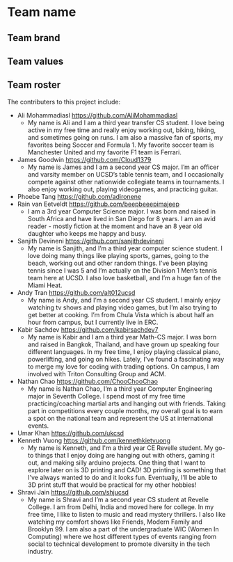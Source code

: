 # Team name

## Team brand

## Team values

## Team roster

The contributers to this project include:

- Ali Mohammadiasl https://github.com/AliMohammadiasl
    - My name is Ali and I am a third year transfer CS student. I love being active in my free time and really enjoy working out, biking, hiking, and sometimes going on runs. I am also a massive fan of sports, my favorites being Soccer and Formula 1. My favorite soccer team is Manchester United and my favorite F1 team is Ferrari. 
- James Goodwin https://github.com/Cloud1379
    - My name is James and I am a second year CS major. I’m an officer and varsity member on UCSD’s table tennis team, and I occasionally compete against other nationwide collegiate teams in tournaments. I also enjoy working out, playing videogames, and practicing guitar.  
- Phoebe Tang https://github.com/adironene
- Rain van Eetveldt https://github.com/beepbeeepimajeep
    - I am a 3rd year Computer Science major. I was born and raised in South Africa and have lived in San Diego for 8 years.  I am an avid reader - mostly fiction at the moment and have an 8 year old daughter who keeps me happy and busy. 
- Sanjith Devineni https://github.com/sanjithdevineni
    - My name is Sanjith, and I’m a third year computer science student. I love doing many things like playing sports, games, going to the beach, working out and other random things. I’ve been playing tennis since I was 5 and I’m actually on the Division 1 Men’s tennis team here at UCSD. I also love basketball, and I’m a huge fan of the Miami Heat. 
- Andy Tran https://github.com/alt012ucsd
    - My name is Andy, and I’m a second year CS student. I mainly enjoy watching tv shows and playing video games, but I’m also trying to get better at cooking. I’m from Chula Vista which is about half an hour from campus, but I currently live in ERC.
- Kabir Sachdev https://github.com/kabirsachdev7
    - My name is Kabir and I am a third year Math-CS major. I was born and raised in Bangkok, Thailand, and have grown up speaking four different languages. In my free time, I enjoy playing classical piano, powerlifting, and going on hikes. Lately, I've found a fascinating way to merge my love for coding with trading options. On campus, I am involved with Triton Consulting Group and ACM. 
- Nathan Chao https://github.com/ChooChooChao
    - My name is Nathan Chao, I’m a third year Computer Engineering major in Seventh College. I spend most of my free time practicing/coaching martial arts and hanging out with friends. Taking part in competitions every couple months, my overall goal is to earn a spot on the national team and represent the US at international events.
- Umar Khan https://github.com/ukcsd
- Kenneth Vuong https://github.com/kennethkietvuong
    - My name is Kenneth, and I'm a third year CE Revelle student. My go-to things that I enjoy doing are hanging out with others, gaming it out, and making silly arduino projects. One thing that I want to explore later on is 3D printing and CAD! 3D printing is something that I’ve always wanted to do and it looks fun. Eventually, I’ll be able to 3D print stuff that would be practical for my other hobbies!
- Shravi Jain https://github.com/shjucsd
    - My name is Shravi and I’m a second year CS student at Revelle College. I am from Delhi, India and moved here for college. In my free time, I like to listen to music and read mystery thrillers. I also like watching my comfort shows like Friends, Modern Family and Brooklyn 99.  I am also a part of the undergraduate WIC (Women In Computing) where we host different types of events ranging from social to technical development to promote diversity in the tech industry.
